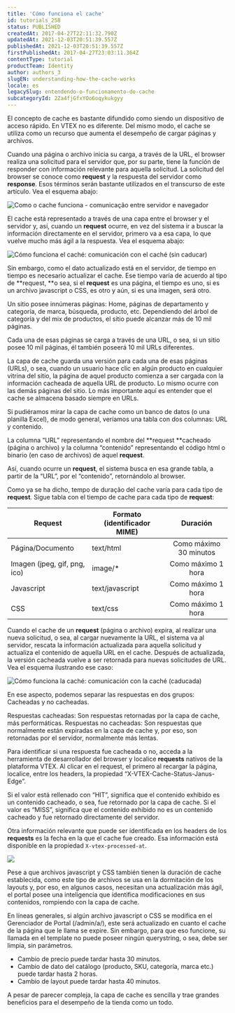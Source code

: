 ```yaml
---
title: 'Cómo funciona el cache'
id: tutorials_258
status: PUBLISHED
createdAt: 2017-04-27T22:11:32.790Z
updatedAt: 2021-12-03T20:51:39.557Z
publishedAt: 2021-12-03T20:51:39.557Z
firstPublishedAt: 2017-04-27T23:03:11.364Z
contentType: tutorial
productTeam: Identity
author: authors_3
slugEN: understanding-how-the-cache-works
locale: es
legacySlug: entendendo-o-funcionamento-do-cache
subcategoryId: 2Za4fjGfxYOo6oqykukgyy
---
```


El concepto de cache es bastante difundido como siendo un dispositivo de acceso rápido. En VTEX no es diferente. Del mismo modo, el cache se utiliza como un recurso que aumenta el desempeño de cargar páginas y archivos.

Cuando una página o archivo inicia su carga, a través de la URL, el browser realiza una solicitud para el servidor que, por su parte, tiene la función de responder con información relevante para aquella solicitud. La solicitud del browser se conoce como **request** y la respuesta del servidor como **response**. Esos términos serán bastante utilizados en el transcurso de este artículo. Vea el esquema abajo:

![Como o cache funciona - comunicação entre servidor e navegador](https://images.ctfassets.net/alneenqid6w5/6ONSKQqdEoIsHxcvfp5GoS/1d05717d54faede0fc00d75716d7def4/1_ES.png)

El cache está representado a través de una capa entre el browser y el servidor y, así, cuando un **request** ocurre, en vez del sistema ir a buscar la información directamente en el servidor, primero va a esa capa, lo que vuelve mucho más ágil a la respuesta. Vea el esquema abajo:

![Cómo funciona el caché: comunicación con el caché (sin caducar)](//images.ctfassets.net/alneenqid6w5/15ss3biutJhXX2WkG9k8xG/3d375c19c114eecdbe75decac28e2df3/2_PT.png)

Sin embargo, como el dato actualizado está en el servidor, de tiempo en tiempo es necesario actualizar el cache. Ese tiempo varía de acuerdo al tipo de **request, **o sea, si el **request** es una página, el tiempo es uno, si es un archivo javascript o CSS, es otro y aún, si es una imagen, será otro.

Un sitio posee innúmeras páginas: Home, páginas de departamento y categoría, de marca, búsqueda, producto, etc. Dependiendo del árbol de categoría y del mix de productos, el sitio puede alcanzar más de 10 mil páginas. 

Cada una de esas páginas se carga a través de una URL, o sea, si un sitio posee 10 mil páginas, él también poseerá 10 mil URLs diferentes. 

La capa de cache guarda una versión para cada una de esas páginas (URLs), o sea, cuando un usuario hace clic en algún producto en cualquier vitrina del sitio, la página de aquel producto comienza a ser cargada con la información cacheada de aquella URL de producto. Lo mismo ocurre con las demás páginas del sitio. Lo más importante aquí es entender que el cache se almacena basado siempre en URLs.

Si pudiéramos mirar la capa de cache como un banco de datos (o una planilla Excel), de modo general, veríamos una tabla con dos columnas: URL y contenido. 

La columna “URL” representando el nombre del **request **cacheado (página o archivo) y la columna “contenido” representando el código html o binario (en caso de archivos) de aquel **request**.

Así, cuando ocurre un **request**, el sistema busca en esa grande tabla, a partir de la “URL”, por el “contenido”, retornándolo al browser.

Como ya se ha dicho, tempo de duração del cache varía para cada tipo de **request**. Sigue tabla con el tiempo de cache para cada tipo de **request**:

| **Request**                       | Formato (identificador MIME) |        Duración        |
|-------------------------------|------------------------------|:----------------------:|
| Página/Documento              | text/html                    | Como máximo 30 minutos |
| Imagen (jpeg, gif, png, ico)  | image/*                      | Como máximo 1 hora     |
| Javascript                    | text/javascript              | Como máximo 1 hora     |
| CSS                           | text/css                     | Como máximo 1 hora     |

Cuando el cache de un **request** (página o archivo) expira, al realizar una nueva solicitud, o sea, al cargar nuevamente la URL, el sistema va al servidor, rescata la información actualizada para aquella solicitud y actualiza el contenido de aquella URL en el cache. Después de actualizada, la versión cacheada vuelve a ser retornada para nuevas solicitudes de URL. Vea el esquema ilustrando ese caso:

![Cómo funciona la caché: comunicación con la caché (caducada)](//images.ctfassets.net/alneenqid6w5/e5oS6cve6yw1tS81PYkBK/36d452de8975e10cbb847787bddaf1e1/3_ES.png)

En ese aspecto, podemos separar las respuestas en dos grupos: Cacheadas y no cacheadas.

Respuestas cacheadas: Son respuestas retornadas por la capa de cache, más performáticas.
Respuestas no cacheadas: Son respuestas que normalmente están expiradas en la capa de cache y, por eso, son retornadas por el servidor, normalmente más lentas.

Para identificar si una respuesta fue cacheada o no, acceda a la herramienta de desarrollador del browser y localice **requests** nativos de la plataforma VTEX. Al clicar en el request, el primero al recargar la página, localice, entre los headers, la propiedad “X-VTEX-Cache-Status-Janus-Edge”. 

Si el valor está rellenado con “HIT”, significa que el contenido exhibido es un contenido cacheado, o sea, fue retornado por la capa de cache. Si el valor es “MISS”, significa que el contenido exhibido no es un contenido cacheado y fue retornado directamente del servidor. 

Otra información relevante que puede ser identificada en los headers de los **requests** es la fecha en la que el cache fue creado. Esa información está disponible en la propiedad `X-vtex-processed-at`.

![](//images.contentful.com/alneenqid6w5/5GPSsb4UWA28QS4soyguSI/8772946997cc979ddf9c2297f2ca8bb6/cache.png)

Pese a que archivos javascript y CSS también tienen la duración de cache establecida, como este tipo de archivos se usa en la dormitación de los layouts y, por eso, en algunos casos, necesitan una actualización más ágil, el portal posee una inteligencia que identifica modificaciones en sus contenidos, rompiendo con la capa de cache. 

En líneas generales, si algún archivo javascript o CSS se modifica en el Gerenciador de Portal (/admin/a/), este será actualizado en cuanto el cache de la página que le llama se expire. Sin embargo, para que eso funcione, su llamada en el template no puede poseer ningún querystring, o sea, debe ser limpia, sin parámetros.

- Cambio de precio puede tardar hasta 30 minutos.
- Cambio de dato del catálogo (producto, SKU, categoría, marca etc.) puede tardar hasta 2 horas.
- Cambio de layout puede tardar hasta 40 minutos.

A pesar de parecer compleja, la capa de cache es sencilla y trae grandes beneficios para el desempeño de la tienda como un todo.
